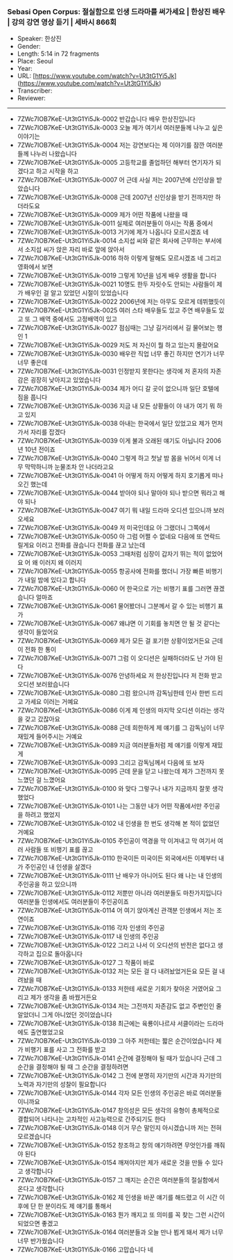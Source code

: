 ### Sebasi Open Corpus: 절실함으로 인생 드라마를 써가세요 | 한상진 배우 | 강의 강연 영상 듣기 | 세바시 866회

- Speaker: 한상진
- Gender: 
- Length: 5:14 in 72 fragments
- Place: Seoul
- Year: 
- URL: [https://www.youtube.com/watch?v=Ut3tG1Yi5Jk] (https://www.youtube.com/watch?v=Ut3tG1Yi5Jk)
- Transcriber: 
- Reviewer: 

---

- 7ZWc7IOB7KeE-Ut3tG1Yi5Jk-0002 반갑습니다 배우 한상진입니다
- 7ZWc7IOB7KeE-Ut3tG1Yi5Jk-0003 오늘 제가 여기서 여러분들께 나누고 싶은 이야기는
- 7ZWc7IOB7KeE-Ut3tG1Yi5Jk-0004 저는 강연보다는 제 이야기를 잠깐 여러분들께 나누러 나왔습니다
- 7ZWc7IOB7KeE-Ut3tG1Yi5Jk-0005 고등학교를 졸업하던 해부터 연기자가 되겠다고 하고 시작을 하고
- 7ZWc7IOB7KeE-Ut3tG1Yi5Jk-0007 어 근데 사실 저는 2007년에 신인상을 받았습니다
- 7ZWc7IOB7KeE-Ut3tG1Yi5Jk-0008 근데 2007년 신인상을 받기 전까지만 하더라도요
- 7ZWc7IOB7KeE-Ut3tG1Yi5Jk-0009 제가 어떤 작품에 나왔을 때
- 7ZWc7IOB7KeE-Ut3tG1Yi5Jk-0011 실제로 여러분들이 아시는 작품 중에서
- 7ZWc7IOB7KeE-Ut3tG1Yi5Jk-0013 거기에 제가 나옵니다  모르시겠죠 네
- 7ZWc7IOB7KeE-Ut3tG1Yi5Jk-0014 소지섭 씨와 같은 회사에 근무하는 부서에서 소지섭 씨가 앉은 자리 바로 앞에 앉아서
- 7ZWc7IOB7KeE-Ut3tG1Yi5Jk-0016 하하 이렇게 말해도 모르시겠죠 네 그리고 영화에서 보면
- 7ZWc7IOB7KeE-Ut3tG1Yi5Jk-0019 그렇게 10년을 넘게 배우 생활을 합니다
- 7ZWc7IOB7KeE-Ut3tG1Yi5Jk-0021 10명도 한두 자릿수도 안되는 사람들이 제가 배우인 걸 알고 있었던 시절이 있었습니다
- 7ZWc7IOB7KeE-Ut3tG1Yi5Jk-0022 2006년에 저는 아무도 모르게 데뷔했듯이
- 7ZWc7IOB7KeE-Ut3tG1Yi5Jk-0025 여러 스타 배우들도 있고 주연 배우들도 있고 또 그 배역 중에서도 고정배역이 있고
- 7ZWc7IOB7KeE-Ut3tG1Yi5Jk-0027 점심때는 그냥 길거리에서 길 물어보는 행인 1
- 7ZWc7IOB7KeE-Ut3tG1Yi5Jk-0029 저도 저 자신이 뭘 하고 있는지 몰랐어요
- 7ZWc7IOB7KeE-Ut3tG1Yi5Jk-0030 배우란 직업 너무 좋긴 하지만 연기가 너무너무 좋은데
- 7ZWc7IOB7KeE-Ut3tG1Yi5Jk-0031 인정받지 못한다는 생각에 저 혼자의 자존감은 굉장히 낮아지고 있었습니다
- 7ZWc7IOB7KeE-Ut3tG1Yi5Jk-0034 제가 어디 갈 곳이 없으니까 일단 호텔에 짐을 풉니다
- 7ZWc7IOB7KeE-Ut3tG1Yi5Jk-0036 지금 내 모든 상황들이 야 내가 여기 뭐 하고 있지
- 7ZWc7IOB7KeE-Ut3tG1Yi5Jk-0038 아내는 한국에서 일단 있었고요 제가 먼저 가서 자리를 잡겠다
- 7ZWc7IOB7KeE-Ut3tG1Yi5Jk-0039 이게 불과 오래된 얘기도 아닙니다 2006년 10년 전이죠
- 7ZWc7IOB7KeE-Ut3tG1Yi5Jk-0040 그렇게 하고 첫날 밤 몸을 뉘어서 이게 너무 막막하니까 눈물조차 안 나더라고요
- 7ZWc7IOB7KeE-Ut3tG1Yi5Jk-0041 아 어떻게 하지 어떻게 하지 호기롭게 떠나오긴 했는데
- 7ZWc7IOB7KeE-Ut3tG1Yi5Jk-0044 받아야 되나 말아야 되나 받으면 뭐라고 해야 되나
- 7ZWc7IOB7KeE-Ut3tG1Yi5Jk-0047 여기 뭐 내일 드라마 오디션 있으니까 보러 오세요
- 7ZWc7IOB7KeE-Ut3tG1Yi5Jk-0049 저 미국인데요 아 그랬더니 그쪽에서
- 7ZWc7IOB7KeE-Ut3tG1Yi5Jk-0050 아 그럼 어쩔 수 없네요 다음에 또 연락드릴게요 이러고 전화를 끊습니다 전화를 끊고 났는데
- 7ZWc7IOB7KeE-Ut3tG1Yi5Jk-0053 그때처럼 심장이 갑자기 뛰는 적이 없었어요 어 왜 이러지 왜 이러지
- 7ZWc7IOB7KeE-Ut3tG1Yi5Jk-0055 항공사에 전화를 했더니 가장 빠른 비행기가 내일 밤에 있다고 합니다
- 7ZWc7IOB7KeE-Ut3tG1Yi5Jk-0060 어 한국으로 가는 비행기 표를 그러면 끊겠습니다 얼마죠
- 7ZWc7IOB7KeE-Ut3tG1Yi5Jk-0061 물어봤더니 그분께서 갈 수 있는 비행기 표가
- 7ZWc7IOB7KeE-Ut3tG1Yi5Jk-0067 왜냐면 이 기회를 놓치면 안 될 것 같다는 생각이 들었어요
- 7ZWc7IOB7KeE-Ut3tG1Yi5Jk-0069 제가 모든 걸 포기한 상황이었거든요 근데 이 전화 한 통이
- 7ZWc7IOB7KeE-Ut3tG1Yi5Jk-0071 그럼 이 오디션은 실패하더라도 난 가야 된다
- 7ZWc7IOB7KeE-Ut3tG1Yi5Jk-0076 안녕하세요 저 한상진입니다 저 전화 받고 오디션 보러왔습니다
- 7ZWc7IOB7KeE-Ut3tG1Yi5Jk-0080 그럼 왔으니까 감독님한테 인사 한번 드리고 가세요 이러는 거예요
- 7ZWc7IOB7KeE-Ut3tG1Yi5Jk-0086 이게 제 인생의 마지막 오디션 이라는 생각을 갖고 갔잖아요
- 7ZWc7IOB7KeE-Ut3tG1Yi5Jk-0088 근데 희한하게 제 얘기를 그 감독님이 너무 재밌게 들어주시는 거예요
- 7ZWc7IOB7KeE-Ut3tG1Yi5Jk-0089 지금 여러분들처럼 제 얘기를 이렇게 재밌게
- 7ZWc7IOB7KeE-Ut3tG1Yi5Jk-0093 그리고 감독님께서 다음에 또 보자
- 7ZWc7IOB7KeE-Ut3tG1Yi5Jk-0095 근데 문을 닫고 나왔는데 제가 그전까지 못 느꼈던 걸 느꼈어요
- 7ZWc7IOB7KeE-Ut3tG1Yi5Jk-0100 와 맞다 그렇구나 내가 지금까지 잘못 생각했었다
- 7ZWc7IOB7KeE-Ut3tG1Yi5Jk-0101 나는 그동안 내가 어떤 작품에서만 주인공을 하려고 했었지
- 7ZWc7IOB7KeE-Ut3tG1Yi5Jk-0102 내 인생을 한 번도 생각해 본 적이 없었던 거예요
- 7ZWc7IOB7KeE-Ut3tG1Yi5Jk-0105 주인공이 역경을 막 이겨내고 막 여기서 여러 사람들 또 비행기 표를 끊고
- 7ZWc7IOB7KeE-Ut3tG1Yi5Jk-0110 한국이든 미국이든 외국에서든 이제부터 내가 주인공인 내 인생을 살겠다
- 7ZWc7IOB7KeE-Ut3tG1Yi5Jk-0111 난 배우가 아니어도 된다 왜 나는 내 인생의 주인공을 하고 있으니까
- 7ZWc7IOB7KeE-Ut3tG1Yi5Jk-0112 저뿐만 아니라 여러분들도 마찬가지입니다 여러분들 인생에서도 여러분들이 주인공이죠
- 7ZWc7IOB7KeE-Ut3tG1Yi5Jk-0114 어 여기 앉아계신 관객분 인생에서 저는 조연이죠
- 7ZWc7IOB7KeE-Ut3tG1Yi5Jk-0116 각자 인생의 주인공
- 7ZWc7IOB7KeE-Ut3tG1Yi5Jk-0117 내 인생의 주인공
- 7ZWc7IOB7KeE-Ut3tG1Yi5Jk-0122 그리고 나서 이 오디션의 반전은 없다고 생각하고 집으로 돌아옵니다
- 7ZWc7IOB7KeE-Ut3tG1Yi5Jk-0127 그 작품이 바로
- 7ZWc7IOB7KeE-Ut3tG1Yi5Jk-0132 저는 모든 걸 다 내려놨었거든요 모든 걸 내려놨을 때
- 7ZWc7IOB7KeE-Ut3tG1Yi5Jk-0133 저한테 새로운 기회가 찾아온 거였어요 그리고 제가 생각을 좀 바꿨거든요
- 7ZWc7IOB7KeE-Ut3tG1Yi5Jk-0134 저는 그전까지 자존감도 없고 주변인인 줄 알았더니 그게 아니었던 것이었습니다
- 7ZWc7IOB7KeE-Ut3tG1Yi5Jk-0138 최근에는 육룡이나르샤 서클이라는 드라마에도 출연했었고요
- 7ZWc7IOB7KeE-Ut3tG1Yi5Jk-0139 그 아주 저한테는 짧은 순간이었습니다 제가 비행기 표를 사고 그 전화를 받고
- 7ZWc7IOB7KeE-Ut3tG1Yi5Jk-0141 순간에 결정해야 될 때가 있습니다 근데 그 순간을 결정해야 될 때 그 순간을 결정하려면
- 7ZWc7IOB7KeE-Ut3tG1Yi5Jk-0142 그 전에 분명히 자기만의 시간과 자기만의 노력과 자기만의 성찰이 필요합니다
- 7ZWc7IOB7KeE-Ut3tG1Yi5Jk-0144 각자 모든 인생의 주인공은 바로 여러분들이니까요
- 7ZWc7IOB7KeE-Ut3tG1Yi5Jk-0147 창의성은 모든 생각의 유형이 총체적으로 결합되어 나타나는 고차적인 사고능력으로 간주되기도 한다
- 7ZWc7IOB7KeE-Ut3tG1Yi5Jk-0148 이거 무슨 말인지 아시겠습니까 저는 전혀 모르겠습니다
- 7ZWc7IOB7KeE-Ut3tG1Yi5Jk-0152 창조하고 창의 얘기하려면 무엇인가를 깨줘야 된다
- 7ZWc7IOB7KeE-Ut3tG1Yi5Jk-0154 깨져야지만 제가 새로운 것을 만들 수 있다고 생각합니다
- 7ZWc7IOB7KeE-Ut3tG1Yi5Jk-0157 그 깨지는 순간은 여러분들의 절실함에서 온다고 생각합니다
- 7ZWc7IOB7KeE-Ut3tG1Yi5Jk-0162 제 인생을 바꾼 얘기를 해드렸고 이 시간 이후에 단 한 분이라도 제 얘기를 통해서
- 7ZWc7IOB7KeE-Ut3tG1Yi5Jk-0163 뭔가 깨지고 또 의미를 꼭 찾는 그런 시간이 되었으면 좋겠고
- 7ZWc7IOB7KeE-Ut3tG1Yi5Jk-0164 여러분들과 오늘 만나 뵙게 돼서 제가 너무너무 반가웠습니다
- 7ZWc7IOB7KeE-Ut3tG1Yi5Jk-0166 고맙습니다 네
